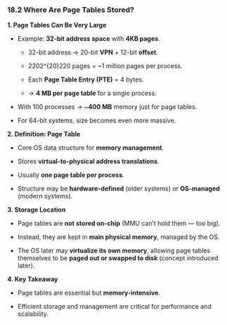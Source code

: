 ### **18.2 Where Are Page Tables Stored?**

**1. Page Tables Can Be Very Large**

- Example: **32-bit address space** with **4KB pages**.
    
    - 32-bit address → 20-bit **VPN** + 12-bit **offset**.
        
    - 2202^{20}220 pages = ~1 million pages per process.
        
    - Each **Page Table Entry (PTE)** = 4 bytes.
        
    - → **4 MB per page table** for a single process.
        
- With 100 processes → ~**400 MB** memory just for page tables.
    
- For 64-bit systems, size becomes even more massive.
    

**2. Definition: Page Table**

- Core OS data structure for **memory management**.
    
- Stores **virtual-to-physical address translations**.
    
- Usually **one page table per process**.
    
- Structure may be **hardware-defined** (older systems) or **OS-managed** (modern systems).
    

**3. Storage Location**

- Page tables are **not stored on-chip** (MMU can’t hold them — too big).
    
- Instead, they are kept in **main physical memory**, managed by the OS.
    
- The OS later may **virtualize its own memory**, allowing page tables themselves to be **paged out or swapped to disk** (concept introduced later).
    

**4. Key Takeaway**

- Page tables are essential but **memory-intensive**.
    
- Efficient storage and management are critical for performance and scalability.